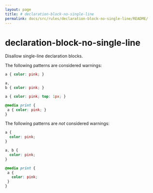 ```yaml
---
layout: page
title: # declaration-block-no-single-line
permalink: docs/src/rules/declaration-block-no-single-line/README/
---
```


# declaration-block-no-single-line

Disallow single-line declaration blocks.

The following patterns are considered warnings:

```css
a { color: pink; }
```

```css
a,
b { color: pink; }
```

```css
a { color: pink; top: 1px; }
```

```css
@media print {
 a { color: pink; }
}
```

The following patterns are *not* considered warnings:

```css
a {
  color: pink;
}
```

```css
a, b {
  color: pink;
}
```

```css
@media print {
 a {
   color: pink;
 }
}
```

